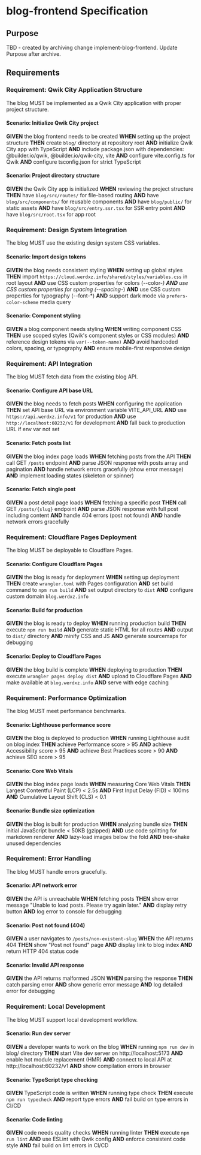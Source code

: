 # blog-frontend Specification

## Purpose
TBD - created by archiving change implement-blog-frontend. Update Purpose after archive.
## Requirements
### Requirement: Qwik City Application Structure
The blog MUST be implemented as a Qwik City application with proper project structure.

#### Scenario: Initialize Qwik City project
**GIVEN** the blog frontend needs to be created
**WHEN** setting up the project structure
**THEN** create `blog/` directory at repository root
**AND** initialize Qwik City app with TypeScript
**AND** include package.json with dependencies: @builder.io/qwik, @builder.io/qwik-city, vite
**AND** configure vite.config.ts for Qwik
**AND** configure tsconfig.json for strict TypeScript

#### Scenario: Project directory structure
**GIVEN** the Qwik City app is initialized
**WHEN** reviewing the project structure
**THEN** have `blog/src/routes/` for file-based routing
**AND** have `blog/src/components/` for reusable components
**AND** have `blog/public/` for static assets
**AND** have `blog/src/entry.ssr.tsx` for SSR entry point
**AND** have `blog/src/root.tsx` for app root

### Requirement: Design System Integration
The blog MUST use the existing design system CSS variables.

#### Scenario: Import design tokens
**GIVEN** the blog needs consistent styling
**WHEN** setting up global styles
**THEN** import `https://cloud.werdxz.info/shared/styles/variables.css` in root layout
**AND** use CSS custom properties for colors (--color-*)
**AND** use CSS custom properties for spacing (--spacing-*)
**AND** use CSS custom properties for typography (--font-*)
**AND** support dark mode via `prefers-color-scheme` media query

#### Scenario: Component styling
**GIVEN** a blog component needs styling
**WHEN** writing component CSS
**THEN** use scoped styles (Qwik's component styles or CSS modules)
**AND** reference design tokens via `var(--token-name)`
**AND** avoid hardcoded colors, spacing, or typography
**AND** ensure mobile-first responsive design

### Requirement: API Integration
The blog MUST fetch data from the existing blog API.

#### Scenario: Configure API base URL
**GIVEN** the blog needs to fetch posts
**WHEN** configuring the application
**THEN** set API base URL via environment variable VITE_API_URL
**AND** use `https://api.werdxz.info/v1` for production
**AND** use `http://localhost:60232/v1` for development
**AND** fall back to production URL if env var not set

#### Scenario: Fetch posts list
**GIVEN** the blog index page loads
**WHEN** fetching posts from the API
**THEN** call GET `/posts` endpoint
**AND** parse JSON response with posts array and pagination
**AND** handle network errors gracefully (show error message)
**AND** implement loading states (skeleton or spinner)

#### Scenario: Fetch single post
**GIVEN** a post detail page loads
**WHEN** fetching a specific post
**THEN** call GET `/posts/{slug}` endpoint
**AND** parse JSON response with full post including content
**AND** handle 404 errors (post not found)
**AND** handle network errors gracefully

### Requirement: Cloudflare Pages Deployment
The blog MUST be deployable to Cloudflare Pages.

#### Scenario: Configure Cloudflare Pages
**GIVEN** the blog is ready for deployment
**WHEN** setting up deployment
**THEN** create `wrangler.toml` with Pages configuration
**AND** set build command to `npm run build`
**AND** set output directory to `dist`
**AND** configure custom domain `blog.werdxz.info`

#### Scenario: Build for production
**GIVEN** the blog is ready to deploy
**WHEN** running production build
**THEN** execute `npm run build`
**AND** generate static HTML for all routes
**AND** output to `dist/` directory
**AND** minify CSS and JS
**AND** generate sourcemaps for debugging

#### Scenario: Deploy to Cloudflare Pages
**GIVEN** the blog build is complete
**WHEN** deploying to production
**THEN** execute `wrangler pages deploy dist`
**AND** upload to Cloudflare Pages
**AND** make available at `blog.werdxz.info`
**AND** serve with edge caching

### Requirement: Performance Optimization
The blog MUST meet performance benchmarks.

#### Scenario: Lighthouse performance score
**GIVEN** the blog is deployed to production
**WHEN** running Lighthouse audit on blog index
**THEN** achieve Performance score > 95
**AND** achieve Accessibility score > 95
**AND** achieve Best Practices score > 90
**AND** achieve SEO score > 95

#### Scenario: Core Web Vitals
**GIVEN** the blog index page loads
**WHEN** measuring Core Web Vitals
**THEN** Largest Contentful Paint (LCP) < 2.5s
**AND** First Input Delay (FID) < 100ms
**AND** Cumulative Layout Shift (CLS) < 0.1

#### Scenario: Bundle size optimization
**GIVEN** the blog is built for production
**WHEN** analyzing bundle size
**THEN** initial JavaScript bundle < 50KB (gzipped)
**AND** use code splitting for markdown renderer
**AND** lazy-load images below the fold
**AND** tree-shake unused dependencies

### Requirement: Error Handling
The blog MUST handle errors gracefully.

#### Scenario: API network error
**GIVEN** the API is unreachable
**WHEN** fetching posts
**THEN** show error message "Unable to load posts. Please try again later."
**AND** display retry button
**AND** log error to console for debugging

#### Scenario: Post not found (404)
**GIVEN** a user navigates to `/posts/non-existent-slug`
**WHEN** the API returns 404
**THEN** show "Post not found" page
**AND** display link to blog index
**AND** return HTTP 404 status code

#### Scenario: Invalid API response
**GIVEN** the API returns malformed JSON
**WHEN** parsing the response
**THEN** catch parsing error
**AND** show generic error message
**AND** log detailed error for debugging

### Requirement: Local Development
The blog MUST support local development workflow.

#### Scenario: Run dev server
**GIVEN** a developer wants to work on the blog
**WHEN** running `npm run dev` in blog/ directory
**THEN** start Vite dev server on http://localhost:5173
**AND** enable hot module replacement (HMR)
**AND** connect to local API at http://localhost:60232/v1
**AND** show compilation errors in browser

#### Scenario: TypeScript type checking
**GIVEN** TypeScript code is written
**WHEN** running type check
**THEN** execute `npm run typecheck`
**AND** report type errors
**AND** fail build on type errors in CI/CD

#### Scenario: Code linting
**GIVEN** code needs quality checks
**WHEN** running linter
**THEN** execute `npm run lint`
**AND** use ESLint with Qwik config
**AND** enforce consistent code style
**AND** fail build on lint errors in CI/CD

